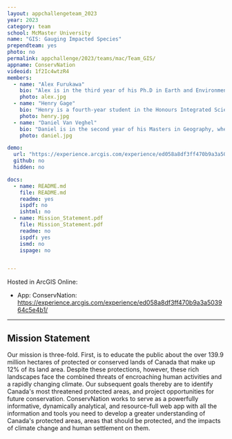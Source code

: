```yaml
---
layout: appchallengeteam_2023
year: 2023
category: team
school: McMaster University
name: "GIS: Gauging Impacted Species"
prependteam: yes
photo: no
permalink: appchallenge/2023/teams/mac/Team_GIS/
appname: ConservNation
videoid: 1f2Ic4wtzR4
members:
  - name: "Alex Furukawa"
    bio: "Alex is in the third year of his Ph.D in Earth and Environmental Science as part of the McMaster Ecohydrology Lab. Alex's research focuses on the hydrological dynamics of peatlands of the Boreal Shield and their implications for resilience to drought and wildfire. He has previously done work on the pore water chemistry of peatlands and geospatial analysis of anthropogenic impacts on coastal wetlands. Alex has long been involved as a Teaching Assistant for McMaster's GIS courses but this is his first App Challenge."
    photo: alex.jpg
  - name: "Henry Gage"
    bio: "Henry is a fourth-year student in the Honours Integrated Science program. He is a member of McMaster's Ecohydrology and Glacial Sedimentology Laboratories. Henry's current work examines the impact of road construction on peatland hydrology and species-at-risk habitat. He has also conducted research using remote sensing to examine wildfire in wetlands and the effects of climate change on tropical glaciers in the Peruvian Andes. Henry is a member of McMaster's varsity cross country and track team. This is his first App Challenge!"
    photo: henry.jpg
  - name: "Daniel Van Veghel"
    bio: "Daniel is in the second year of his Masters in Geography, where he conducts travel behaviour-related research out of McMaster's TransLAB (Transportation Research Lab). His current work focuses on investigating and quantifying the impacts of separated cycling infrastructure on bike share ridership in Hamilton, through the use of GIS and GPS data processing. This is Daniel's third App Challenge, and he is so excited to be a part of it again this year! When he isn't working on his research, Daniel is at the rink, curling as part of McMaster's varsity men's curling team."
    photo: daniel.jpg

demo:
  url: "https://experience.arcgis.com/experience/ed058a8df3ff470b9a3a503964c5e4b1/"
  github: no
  hidden: no

docs:
  - name: README.md
    file: README.md
    readme: yes
    ispdf: no
    ishtml: no
  - name: Mission_Statement.pdf
    file: Mission_Statement.pdf
    readme: no
    ispdf: yes
    ismd: no
    ispage: no


---
```


Hosted in ArcGIS Online:

- App: ConservNation: https://experience.arcgis.com/experience/ed058a8df3ff470b9a3a503964c5e4b1/

---

## Mission Statement

Our mission is three-fold. First, is to educate the public about the over 139.9 million hectares of protected or conserved lands of Canada that make up 12% of its land area. Despite these protections, however, these rich landscapes face the combined threats of encroaching human activities and a rapidly changing climate. Our subsequent goals thereby are to identify Canada's most threatened protected areas, and project opportunities for future conservation. ConservNation works to serve as a powerfully informative, dynamically analytical, and resource-full web app with all the information and tools you need to develop a greater understanding of Canada's protected areas, areas that should be protected, and the impacts of climate change and human settlement on them. 